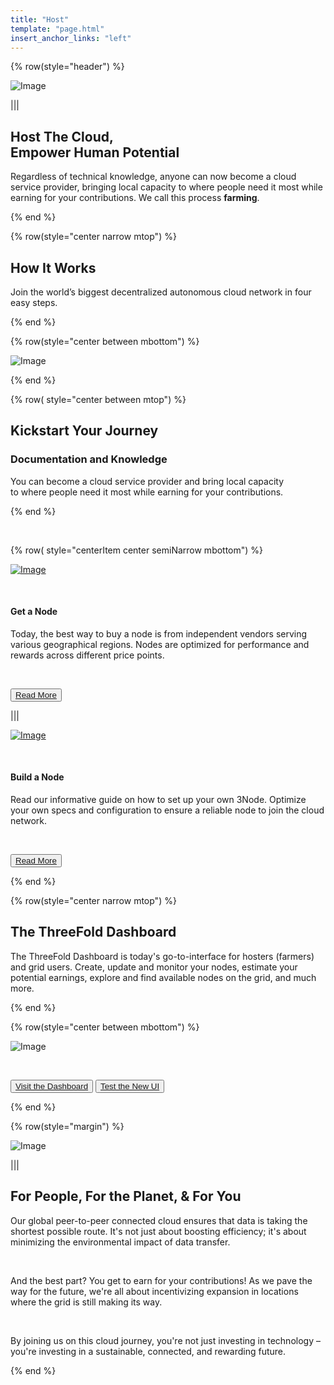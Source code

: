 ```yaml
---
title: "Host"
template: "page.html"
insert_anchor_links: "left"
---
```


<div class="container mx-auto">

<!-- section 1 -->

{% row(style="header") %}

![Image](header_host.png#mx-auto)

|||

## **Host <span class="blue">The Cloud,</span><br>Empower Human Potential**

Regardless of technical knowledge, anyone can now become a cloud service provider, bringing local capacity to where people need it most while earning for your contributions. We call this process <span class="blue">**farming**</span>.

{% end %}

</div>



<!-- section 2 -->

<div class="bg-gray-100">

<div class="container mx-auto">

{% row(style="center narrow mtop") %}

## How It Works

Join the world’s biggest decentralized autonomous cloud network in four easy steps.

{% end %}

{% row(style="center between mbottom") %}

![Image](how_it_works.png#mx-auto)

{% end %}

</div>
</div>



<div class="container mx-auto">

<!-- section 3 -->

{% row( style="center between mtop") %}

## **Kickstart Your Journey**

### Documentation and Knowledge

You can become a cloud service provider and bring local capacity <br> to where people need it most while earning for your contributions.

{% end %}

<br>

{% row( style="centerItem center semiNarrow mbottom") %}

[![Image](get_a_node.png#mx-auto)](https://marketplace.3node.global/)

<br>

#### **Get a Node**

Today, the best way to buy a node is from independent vendors serving various geographical regions. Nodes are optimized for performance and rewards across different price points.

<br>

<button>[Read More](https://marketplace.3node.global/)</button>

|||

[![Image](build_a_node.png#mx-auto)](https://manual.grid.tf/farmers/3node_building/3node_building.html)

<br>

#### **Build a Node**

Read our informative guide on how to set up your own 3Node. Optimize your own specs and configuration to ensure a reliable node to join the cloud network.

<br>

<button>[Read More](https://manual.grid.tf/farmers/3node_building/3node_building.html)</button>

{% end %}




<!-- section 4 -->


{% row(style="center narrow mtop") %}

## The ThreeFold Dashboard

The ThreeFold Dashboard is today's go-to-interface for hosters (farmers) and grid users. Create, update and monitor your nodes, estimate your potential earnings, explore and find available nodes on the grid, and much more.

{% end %}

{% row(style="center between mbottom") %}

![Image](tf_dashboard.png#mx-auto)

<br>

<button>[Visit the Dashboard](https://dashboard.grid.tf/)</button>
<button>[Test the New UI](https://next.dashboard.grid.tf/)</button>

{% end %}



<!-- section 5 -->

{% row(style="margin") %}

![Image](people_planet_you.png#mx-auto)

|||

## **For <span class="blue">People</span>, For the <span class="blue">Planet</span>, & For <span class="blue">You</span>**

Our global peer-to-peer connected cloud ensures that data is taking the shortest possible route.  It's not just about boosting efficiency; it's about minimizing the environmental impact of data transfer.

<br>

And the best part? You get to earn for your contributions! As we pave the way for the future, we're all about incentivizing expansion in locations where the grid is still making its way.

<br>

By joining us on this cloud journey, you're not just investing in technology – you're investing in a sustainable, connected, and rewarding future.

{% end %}

</div>